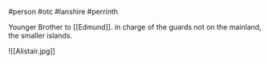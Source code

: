 #person #otc #lanshire #perrinth 

Younger Brother to [[Edmund]].  in charge of the guards not on the mainland, the smaller islands.

![[Alistair.jpg]]